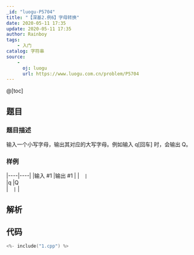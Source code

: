 ```yaml
---
_id: "luogu-P5704"
title: "【深基2.例6】字母转换"
date: 2020-05-11 17:35
update: 2020-05-11 17:35
author: Rainboy
tags:
    - 入门
catalog: 字符串
source: 
    - 
      oj: luogu
      url: https://www.luogu.com.cn/problem/P5704
---
```


@[toc]

## 题目



### 题目描述

输入一个小写字母，输出其对应的大写字母。例如输入 q[回车] 时，会输出 Q。







### 样例

|----|----|
|输入 #1  |输出 #1  |
|```  |```  \
|q  |Q  \
|```  |```  |




## 解析


## 代码

```c
<%- include("1.cpp") %>
```
